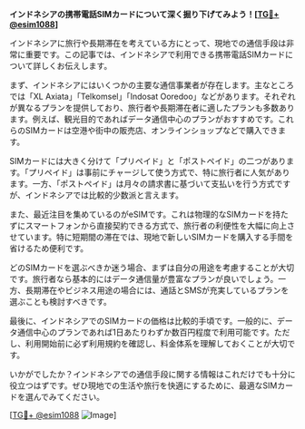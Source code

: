 **インドネシアの携帯電話SIMカードについて深く掘り下げてみよう！[[TG💪+ @esim1088](https://t.me/s/esim1088)]**

インドネシアに旅行や長期滞在を考えている方にとって、現地での通信手段は非常に重要です。この記事では、インドネシアで利用できる携帯電話SIMカードについて詳しくお伝えします。

まず、インドネシアにはいくつかの主要な通信事業者が存在します。主なところでは「XL Axiata」「Telkomsel」「Indosat Ooredoo」などがあります。それぞれが異なるプランを提供しており、旅行者や長期滞在者に適したプランも多数あります。例えば、観光目的であればデータ通信中心のプランがおすすめです。これらのSIMカードは空港や街中の販売店、オンラインショップなどで購入できます。

SIMカードには大きく分けて「プリペイド」と「ポストペイド」の二つがあります。「プリペイド」は事前にチャージして使う方式で、特に旅行者に人気があります。一方、「ポストペイド」は月々の請求書に基づいて支払いを行う方式ですが、インドネシアでは比較的少数派と言えます。

また、最近注目を集めているのがeSIMです。これは物理的なSIMカードを持たずにスマートフォンから直接契約できる方式で、旅行者の利便性を大幅に向上させています。特に短期間の滞在では、現地で新しいSIMカードを購入する手間を省けるため便利です。

どのSIMカードを選ぶべきか迷う場合、まずは自分の用途を考慮することが大切です。旅行者なら基本的にはデータ通信量が豊富なプランが良いでしょう。一方、長期滞在やビジネス用途の場合には、通話とSMSが充実しているプランを選ぶことも検討すべきです。

最後に、インドネシアでのSIMカードの価格は比較的手頃です。一般的に、データ通信中心のプランであれば1日あたりわずか数百円程度で利用可能です。ただし、利用開始前に必ず利用規約を確認し、料金体系を理解しておくことが大切です。

いかがでしたか？インドネシアでの通信手段に関する情報はこれだけでも十分に役立つはずです。ぜひ現地での生活や旅行を快適にするために、最適なSIMカードを選んでみてください。

[[TG💪+ @esim1088](https://t.me/s/esim1088) ![Image](https://i.postimg.cc/Y0z9fWf4/image.png)]